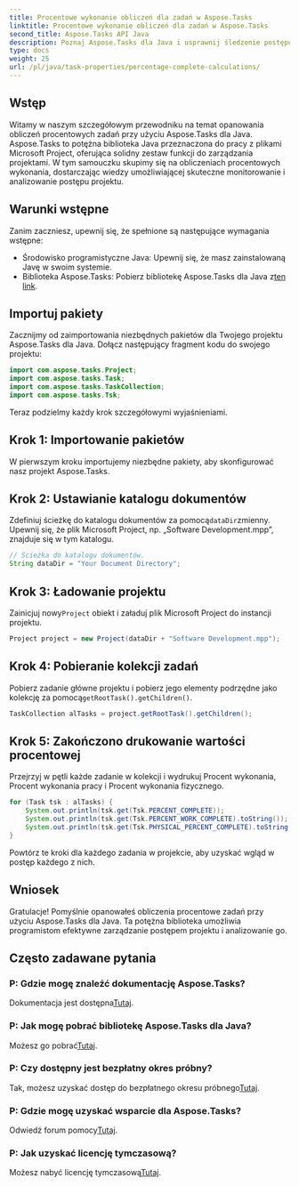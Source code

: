 ```yaml
---
title: Procentowe wykonanie obliczeń dla zadań w Aspose.Tasks
linktitle: Procentowe wykonanie obliczeń dla zadań w Aspose.Tasks
second_title: Aspose.Tasks API Java
description: Poznaj Aspose.Tasks dla Java i usprawnij śledzenie postępu projektu. Bez wysiłku obliczaj procenty zadań w celu efektywnego zarządzania projektami.
type: docs
weight: 25
url: /pl/java/task-properties/percentage-complete-calculations/
---
```

## Wstęp
Witamy w naszym szczegółowym przewodniku na temat opanowania obliczeń procentowych zadań przy użyciu Aspose.Tasks dla Java. Aspose.Tasks to potężna biblioteka Java przeznaczona do pracy z plikami Microsoft Project, oferująca solidny zestaw funkcji do zarządzania projektami. W tym samouczku skupimy się na obliczeniach procentowych wykonania, dostarczając wiedzy umożliwiającej skuteczne monitorowanie i analizowanie postępu projektu.
## Warunki wstępne
Zanim zaczniesz, upewnij się, że spełnione są następujące wymagania wstępne:
- Środowisko programistyczne Java: Upewnij się, że masz zainstalowaną Javę w swoim systemie.
-  Biblioteka Aspose.Tasks: Pobierz bibliotekę Aspose.Tasks dla Java z[ten link](https://releases.aspose.com/tasks/java/).
## Importuj pakiety
Zacznijmy od zaimportowania niezbędnych pakietów dla Twojego projektu Aspose.Tasks dla Java. Dołącz następujący fragment kodu do swojego projektu:
```java
import com.aspose.tasks.Project;
import com.aspose.tasks.Task;
import com.aspose.tasks.TaskCollection;
import com.aspose.tasks.Tsk;
```
Teraz podzielmy każdy krok szczegółowymi wyjaśnieniami.
## Krok 1: Importowanie pakietów
W pierwszym kroku importujemy niezbędne pakiety, aby skonfigurować nasz projekt Aspose.Tasks.
## Krok 2: Ustawianie katalogu dokumentów
 Zdefiniuj ścieżkę do katalogu dokumentów za pomocą`dataDir`zmienny. Upewnij się, że plik Microsoft Project, np. „Software Development.mpp”, znajduje się w tym katalogu.
```java
// Ścieżka do katalogu dokumentów.
String dataDir = "Your Document Directory";
```
## Krok 3: Ładowanie projektu
 Zainicjuj nowy`Project` obiekt i załaduj plik Microsoft Project do instancji projektu.
```java
Project project = new Project(dataDir + "Software Development.mpp");
```
## Krok 4: Pobieranie kolekcji zadań
 Pobierz zadanie główne projektu i pobierz jego elementy podrzędne jako kolekcję za pomocą`getRootTask().getChildren()`.
```java
TaskCollection alTasks = project.getRootTask().getChildren();
```
## Krok 5: Zakończono drukowanie wartości procentowej
Przejrzyj w pętli każde zadanie w kolekcji i wydrukuj Procent wykonania, Procent wykonania pracy i Procent wykonania fizycznego.
```java
for (Task tsk : alTasks) {
    System.out.println(tsk.get(Tsk.PERCENT_COMPLETE));
    System.out.println(tsk.get(Tsk.PERCENT_WORK_COMPLETE).toString());
    System.out.println(tsk.get(Tsk.PHYSICAL_PERCENT_COMPLETE).toString());
}
```
Powtórz te kroki dla każdego zadania w projekcie, aby uzyskać wgląd w postęp każdego z nich.
## Wniosek
Gratulacje! Pomyślnie opanowałeś obliczenia procentowe zadań przy użyciu Aspose.Tasks dla Java. Ta potężna biblioteka umożliwia programistom efektywne zarządzanie postępem projektu i analizowanie go.
## Często zadawane pytania
### P: Gdzie mogę znaleźć dokumentację Aspose.Tasks?
 Dokumentacja jest dostępna[Tutaj](https://reference.aspose.com/tasks/java/).
### P: Jak mogę pobrać bibliotekę Aspose.Tasks dla Java?
 Możesz go pobrać[Tutaj](https://releases.aspose.com/tasks/java/).
### P: Czy dostępny jest bezpłatny okres próbny?
Tak, możesz uzyskać dostęp do bezpłatnego okresu próbnego[Tutaj](https://releases.aspose.com/).
### P: Gdzie mogę uzyskać wsparcie dla Aspose.Tasks?
 Odwiedź forum pomocy[Tutaj](https://forum.aspose.com/c/tasks/15).
### P: Jak uzyskać licencję tymczasową?
 Możesz nabyć licencję tymczasową[Tutaj](https://purchase.aspose.com/temporary-license/).